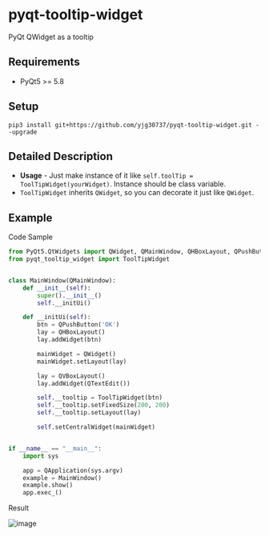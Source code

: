 # pyqt-tooltip-widget
PyQt QWidget as a tooltip

## Requirements
* PyQt5 >= 5.8

## Setup
`pip3 install git+https://github.com/yjg30737/pyqt-tooltip-widget.git --upgrade`

## Detailed Description
* <b>Usage</b> - Just make instance of it like `self.toolTip = ToolTipWidget(yourWidget)`. Instance should be class variable. 
* `ToolTipWidget` inherits `QWidget`, so you can decorate it just like `QWidget`.

## Example
Code Sample
```python
from PyQt5.QtWidgets import QWidget, QMainWindow, QHBoxLayout, QPushButton, QApplication, QTextEdit, QVBoxLayout
from pyqt_tooltip_widget import ToolTipWidget


class MainWindow(QMainWindow):
    def __init__(self):
        super().__init__()
        self.__initUi()

    def __initUi(self):
        btn = QPushButton('OK')
        lay = QHBoxLayout()
        lay.addWidget(btn)

        mainWidget = QWidget()
        mainWidget.setLayout(lay)

        lay = QVBoxLayout()
        lay.addWidget(QTextEdit())

        self.__tooltip = ToolTipWidget(btn)
        self.__tooltip.setFixedSize(200, 200)
        self.__tooltip.setLayout(lay)

        self.setCentralWidget(mainWidget)


if __name__ == "__main__":
    import sys

    app = QApplication(sys.argv)
    example = MainWindow()
    example.show()
    app.exec_()
```

Result

![image](https://user-images.githubusercontent.com/55078043/161880140-7cf7ad82-41f4-4046-85a9-4e7cfad2e725.png)

